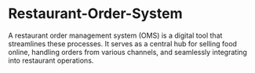 # Restaurant-Order-System
A restaurant order management system (OMS) is a digital tool that streamlines these processes. It serves as a central hub for selling food online, handling orders from various channels, and seamlessly integrating into restaurant operations.
